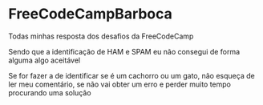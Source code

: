 # FreeCodeCampBarboca
Todas minhas resposta dos desafios da FreeCodeCamp

Sendo que a identificação de HAM e SPAM eu não consegui de forma alguma algo aceitável

Se for fazer a de identificar se é um cachorro ou um gato, não esqueça de ler meu comentário, se não vai obter um erro e perder muito tempo procurando uma solução 
